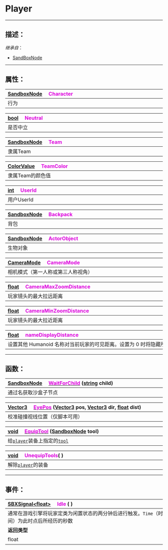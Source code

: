 # Player
------------------------------------------------------------------------------------------
## 描述：

*继承自*：
* [SandBoxNode](/Api/Class/NoType/SandBoxNode.md)

------------------------------------------------------------------------------------------
## 属性：

|<div style="width:1000px">[SandboxNode](/Api/Class/NoType/SandboxNode.md) &emsp;<font color="dd00dd">Character</font></div>|
|:---|
|行为|

|<div style="width:1000px">[bool](/Api/DataType/Bool.md) &emsp;<font color="dd00dd">Neutral</font></div>|
|:---|
|是否中立|

|<div style="width:1000px">[SandboxNode](/Api/Class/NoType/SandboxNode.md) &emsp;<font color="dd00dd">Team</font></div>|
|:---|
|隶属Team|

|<div style="width:1000px">[ColorValue](/Api/DataType/colorValue.md) &emsp;<font color="dd00dd">TeamColor</font></div>|
|:---|
|隶属Team的颜色值|

|<div style="width:1000px">[int](/Api/DataType/Int.md) &emsp;<font color="dd00dd">UserId</font></div>|
|:---|
|用户UserId|

|<div style="width:1000px">[SandboxNode](/Api/Class/NoType/SandboxNode.md) &emsp;<font color="dd00dd">Backpack</font></div>|
|:---|
|背包|

|<div style="width:1000px">[SandboxNode](/Api/Class/NoType/SandboxNode.md) &emsp;<font color="dd00dd">ActorObject</font></div>|
|:---|
|生物对象|

|<div style="width:1000px">[CameraMode]() &emsp;<font color="dd00dd">CameraMode</font></div>|
|:---|
|相机模式（第一人称或第三人称视角）|

|<div style="width:1000px">[float](/Api/DataType/Float.md) &emsp;<font color="dd00dd">CameraMaxZoomDistance</font></div>|
|:---|
|玩家镜头的最大拉远距离|

|<div style="width:1000px">[float](/Api/DataType/Float.md) &emsp;<font color="dd00dd">CameraMinZoomDistance</font></div>|
|:---|
|玩家镜头的最大拉近距离|

|<div style="width:1000px">[float](/Api/DataType/Float.md) &emsp;<font color="dd00dd">nameDisplayDistance</font></div>|
|:---|
|设置其他 Humanoid 名称对当前玩家的可见距离。设置为 0 时将隐藏所有名称|

------------------------------------------------------------------------------------------
## 函数：

|<div style="width:1000px">[SandboxNode](/Api/Class/NoType/SandboxNode.md) &emsp;[<font color="dd00dd">WaitForChild</font>](/Api/Class/GamePlay/ScenePlayerObject_F/WaitForChild.md) ([string](/Api/DataType/String.md) child)</div>|
|:---|
|通过名获取沙盒子节点|

|<div style="width:1000px">[Vector3](/Api/DataType/Vector3.md) &emsp;[<font color="dd00dd">EyePos</font>](/Api/Class/GamePlay/ScenePlayerObject_F/EyePos.md) ([Vector3](/Api/DataType/Vector3.md) pos, [Vector3](/Api/DataType/Vector3.md) dir, [float](/Api/DataType/Float.md) dist)</div>|
|:---|
|校准碰撞视线位置（仅脚本可用）|

|<div style="width:1000px">[void](/Api/Parameter/void.md) &emsp;[<font color="dd00dd">EquipTool</font>](/Api/Class/GamePlay/ScenePlayerObject_F/EquipTool.md) ([SandboxNode](/Api/Class/NoType/SandboxNode.md) tool)</div>|
|:---|
|给[`player`](/Api/Class/GamePlay/ScenePlayerObject.md)装备上指定的[`tool`](/Api/Class/GamePlay/SandboxTool.md)|

|<div style="width:1000px">[void](/Api/Parameter/void.md) &emsp;<font color="dd00dd">UnequipTools</font>( )</div>|
|:---|
|解除[`player`](/Api/Class/GamePlay/ScenePlayerObject.md)的装备|

------------------------------------------------------------------------------------------
## 事件：

|<div style="width:500px">[SBXSignal\<float\>]() &emsp;<font color="dd00dd">Idle</font> ( )</div>|<div style="width:698px"></div>|
|:---|:---|
|通常在游戏引擎将玩家定类为闲置状态的两分钟后进行触发。`Time`（时间）为此时点后所经历的秒数||
|**返回类型**|**概要**|
|float|限制状态触发时间|

